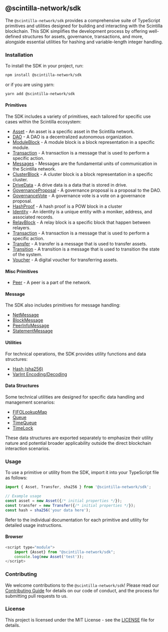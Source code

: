 ## @scintilla-network/sdk

The `@scintilla-network/sdk` provides a comprehensive suite of TypeScript primitives and utilities designed for building and interacting with the Scintilla blockchain. This SDK simplifies the development process by offering well-defined structures for assets, governance, transactions, and more, alongside essential utilities for hashing and variable-length integer handling.

### Installation

To install the SDK in your project, run:

```bash
npm install @scintilla-network/sdk
```

or if you are using yarn:

```bash
yarn add @scintilla-network/sdk
```

#### Primitives

The SDK includes a variety of primitives, each tailored for specific use cases within the Scintilla ecosystem:

- [Asset](./src/primitives/asset/README.md) - An asset is a specific asset in the Scintilla network.
- [DAO](./src/primitives/dao/README.md) - A DAO is a decentralized autonomous organization.
- [ModuleBlock](./src/primitives/moduleBlock/README.md) - A module block is a block representation in a specific module.
- [Transaction](./src/primitives/transaction/README.md) - A transaction is a message that is used to perform a specific action.
- [Messages](./src/primitives/messages/README.md) - Messages are the fundamental units of communication in the Scintilla network.
- [ClusterBlock](./src/primitives/ClusterBlock/ClusterBlock.md) - A cluster block is a block representation in a specific cluster.
- [DriveData](./src/primitives/DriveData/DriveData.md) - A drive data is a data that is stored in drive.
- [GovernanceProposal](./src/primitives/GovernanceProposal/GovernanceProposal.md) - A governance proposal is a proposal to the DAO.
- [GovernanceVote](./src/primitives/GovernanceVote/GovernanceVote.md) - A governance vote is a vote on a governance proposal.
- [HashProof](./src/primitives/hashProof/README.md) - A hash proof is a POW block in a cluster
- [Identity](./src/primitives/Identity/Identity.md) - An identity is a unique entity with a moniker, address, and associated records.
- [RelayBlock](./src/primitives/RelayBlock/RelayBlock.md) - A relay block is a specific block that happen between relayers.
- [Transaction](./src/primitives/Transaction/Transaction.md) - A transaction is a message that is used to perform a specific action.
- [Transfer](./src/primitives/Transfer/Transfer.md) - A transfer is a message that is used to transfer assets.
- [Transition](./src/primitives/Transition/Transition.md) - A transition is a message that is used to transition the state of the system.
- [Voucher](./src/primitives/Voucher/Voucher.md) - A digital voucher for transferring assets.

#### Misc Primitives

- [Peer](./src/primitives/Peer/Peer.md) - A peer is a part of the network.

#### Message 
The SDK also includes primitives for message handling:

- [NetMessage](src/primitives/messages/NetMessage/NetMessage.md)
- [BlockMessage](./src/primitives/messages/BlockMessage.md)
- [PeerInfoMessage](./src/primitives/messages/PeerInfoMessage.md)
- [StatementMessage](./src/primitives/messages/StatementMessage.md)

#### Utilities
For technical operations, the SDK provides utility functions and data structures:
- [Hash (sha256)](./src/utilities/hash/README.md)
- [VarInt Encoding/Decoding](./src/utilities/varInt/README.md)

#### Data Structures
Some technical utilities are designed for specific data handling and management scenarios:
- [FIFOLookupMap](./src/utilities/fifoLookupMap/README.md)
- [Queue](./src/utilities/queue/README.md)
- [TimeQueue](./src/utilities/timeQueue/README.md)
- [TimeLock](./src/utilities/timeLock/README.md)


These data structures are exported separately to emphasize their utility nature and potential broader applicability outside the direct blockchain interaction scenarios.

### Usage

To use a primitive or utility from the SDK, import it into your TypeScript file as follows:

```typescript
import { Asset, Transfer, sha256 } from '@scintilla-network/sdk';

// Example usage
const asset = new Asset({/* initial properties */});
const transfer = new Transfer({/* initial properties */});
const hash = sha256('your data here');
```

Refer to the individual documentation for each primitive and utility for detailed usage instructions.


#### Browser 

```js
<script type="module">
    import {Asset} from "@scintilla-network/sdk";
    console.log(new Asset('test'));
</script>
```
### Contributing

We welcome contributions to the `@scintilla-network/sdk`! Please read our [Contributing Guide](./CONTRIBUTING.md) for details on our code of conduct, and the process for submitting pull requests to us.

### License

This project is licensed under the MIT License - see the [LICENSE](./LICENSE) file for details.
